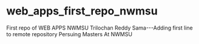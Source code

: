# web_apps_first_repo_nwmsu
First repo of WEB APPS NWMSU
Trilochan Reddy Sama---Adding first line to remote repository
Persuing Masters
At NWMSU
